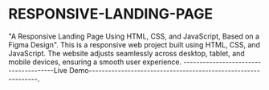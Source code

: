 # RESPONSIVE-LANDING-PAGE 
 "A Responsive Landing Page Using HTML, CSS, and JavaScript, 
Based on a  Figma Design".
This is a responsive web project built using HTML, CSS, and JavaScript.
The website adjusts seamlessly across desktop, tablet, and mobile devices, ensuring a smooth user experience.
--------------------------------------Live Demo--------------------------------------------------------------.
